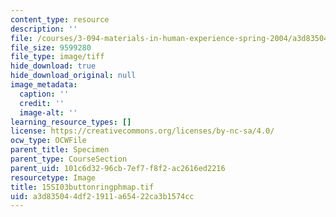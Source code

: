 ```yaml
---
content_type: resource
description: ''
file: /courses/3-094-materials-in-human-experience-spring-2004/a3d835044df21911a65422ca3b1574cc_15SI03buttonringphmap.tif
file_size: 9599280
file_type: image/tiff
hide_download: true
hide_download_original: null
image_metadata:
  caption: ''
  credit: ''
  image-alt: ''
learning_resource_types: []
license: https://creativecommons.org/licenses/by-nc-sa/4.0/
ocw_type: OCWFile
parent_title: Specimen
parent_type: CourseSection
parent_uid: 101c6d32-96cb-7ef7-f8f2-ac2616ed2216
resourcetype: Image
title: 15SI03buttonringphmap.tif
uid: a3d83504-4df2-1911-a654-22ca3b1574cc
---
```

